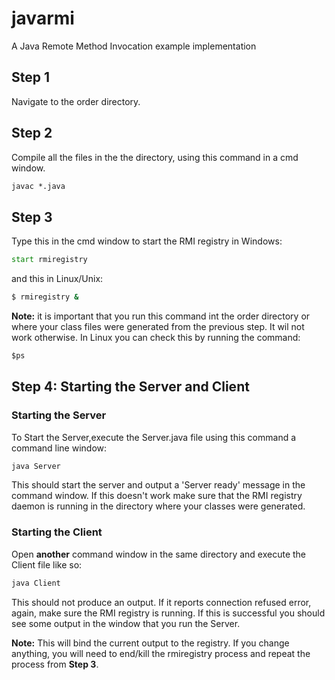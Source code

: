 # javarmi
A Java Remote Method Invocation example implementation

## Step 1
Navigate to the order directory.

## Step 2
Compile all the files in the the directory, using this command in a cmd window.
 ``` cmd
 javac *.java
 ```
## Step 3
Type this in the cmd window to start the RMI registry in Windows:
``` cmd
start rmiregistry
```
and this in Linux/Unix:
``` cmd
$ rmiregistry &
```
**Note:** it is important that you run this command int the order directory or where your class files were generated from the previous step. It wil not work otherwise.
In Linux you can check this by running the command:
``` cmd 
$ps 
```

## Step 4: Starting the Server and Client
### Starting the Server
To Start the Server,execute the Server.java file using this command a command line window:
``` cmd
java Server
```
This should start the server and output a 'Server ready' message in the command window.
If this doesn't work make sure that the RMI registry daemon is running in the directory where your classes were generated.

### Starting the Client
Open **another** command window in the same directory and execute the Client file like so:
```cmd
java Client
```
This should not produce an output. If it reports connection refused error, again, make sure the RMI registry is running.
If this is successful you should see some output in the window that you run the Server.

**Note:**
This will bind the current output to the registry. If you change anything, you will need to end/kill the rmiregistry process and repeat the process from **Step 3**.
